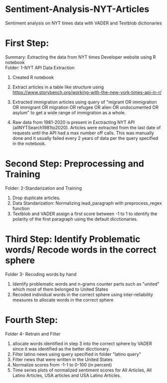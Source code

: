 # Sentiment-Analysis-NYT-Articles
Sentiment analysis on NYT times data with VADER and Textblob dictionaries

# First Step:
Summary: Extracting the data from NYT times Developer website using R notebook                                                                                                     
Folder: 1-NYT API Data Extraction                                                                                                                                                    
1. Created R notebook                                                                                                                                                                                       
2. Extract articles in a table like structure using https://www.storybench.org/working-with-the-new-york-times-api-in-r/                                                                 
3. Extracted immigration articles using query of "migrant OR immigration OR immigrant OR migration OR refugee OR alien OR undocumented OR asylum" to get a wide range of immigration as a whole.

4. Raw data from 1981-2020 is present in Exctracting NYT API (allNYTSearch1981to2020). Articles were extracted from the last date of requests until the API had a max number off calls. This was manually done and it usually failed every 2 years of data per the query specified in the notebook.


# Second Step: Preprocessing and Training                                                                                                                                                         
Folder: 2-Standarization and Training

1. Drop duplicate articles.                                                                                                                                                               
2. Data Standarization: Normalizing lead_paragraph with preprocess_regex function                                                                                                                                                
3. Textblob and VADER assign a first score between -1 to 1 to identify the polarity of the first paragraph using the default dicctionaries.



# Third Step: Identify Problematic words/ Recode words in the correct sphere                                                                                                          
Folder 3- Recoding words by hand                                                                                                                                                       
1. Identify problematic words and n-grams counter parts such as "united" which most of them belonged to United States                                                                   
2. Recoded individual words in the correct sphere using inter-reliability measures to allocate words in the correct sphere                                                                

# Fourth Step:                                                                                                                                                                             

Folder 4- Retrain and Filter                                                                                                                                                                   

1. allocate words identified in step 3 into the correct sphere by VADER since it was identified as the better dicctionary.                                                             
2. Filter latino news using query specified in folder "latino query"                                                                                                                          
3. Filter news that were written in the United States                                                                                                                                   
4. Normalize scores from -1-1 to 0-100 (in percent)                                                                                                                                   
5. Time series plots of normalized sentiment scores for All Articles, All Latino Articles, USA articles and USA Latino Articles.


